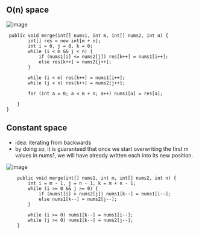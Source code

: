 ## O(n) space 

![image](https://user-images.githubusercontent.com/77217430/204129100-d69ac12e-4685-4318-9b98-98be30474936.png)

```
 public void merge(int[] nums1, int m, int[] nums2, int n) {
        int[] res = new int[m + n];
        int i = 0, j = 0, k = 0;
        while (i < m && j < n) {
            if (nums1[i] <= nums2[j]) res[k++] = nums1[i++];
            else res[k++] = nums2[j++];
        }
        
        while (i < m) res[k++] = nums1[i++];
        while (j < n) res[k++] = nums2[j++];
        
        for (int a = 0; a < m + n; a++) nums1[a] = res[a];
    
    }
}
```

## Constant space

- idea: iterating from backwards
- by doing so, it is guaranteed that once we start overwriting the first m values in nums1, we will have already written each into its new position.

![image](https://user-images.githubusercontent.com/77217430/204129123-c729c23b-efa1-4fc9-960e-c32fc593b9dd.png)

```
    public void merge(int[] nums1, int m, int[] nums2, int n) {
        int i = m - 1, j = n - 1, k = m + n - 1;
        while (i >= 0 && j >= 0) {
            if (nums1[i] > nums2[j]) nums1[k--] = nums1[i--];
            else nums1[k--] = nums2[j--];
        }
        
        while (i >= 0) nums1[k--] = nums1[i--];
        while (j >= 0) nums1[k--] = nums2[j--];
    }
```

